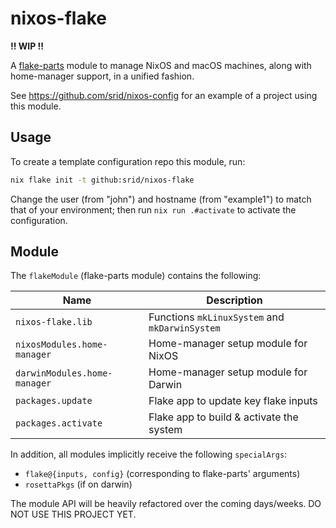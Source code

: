 # nixos-flake

**!! WIP !!**

A [flake-parts](https://flake.parts/) module to manage NixOS and macOS machines, along with home-manager support, in a unified fashion.

See https://github.com/srid/nixos-config for an example of a project using this module.

## Usage

To create a template configuration repo this module, run:

```sh
nix flake init -t github:srid/nixos-flake
```

Change the user (from "john") and hostname (from "example1") to match that of your environment; then run `nix run .#activate` to activate the configuration.

## Module

The `flakeModule` (flake-parts module) contains the following:

| Name                         | Description                                    |
| ---------------------------- | ---------------------------------------------- |
| `nixos-flake.lib`             | Functions `mkLinuxSystem` and `mkDarwinSystem` |
| `nixosModules.home-manager`  | Home-manager setup module for NixOS            |
| `darwinModules.home-manager` | Home-manager setup module for Darwin           |
| `packages.update`            | Flake app to update key flake inputs            |
| `packages.activate`          | Flake app to build & activate the system       |

In addition, all modules implicitly receive the following `specialArgs`:

- `flake@{inputs, config}` (corresponding to flake-parts' arguments)
- `rosettaPkgs` (if on darwin)

The module API will be heavily refactored over the coming days/weeks. DO NOT USE THIS PROJECT YET.
